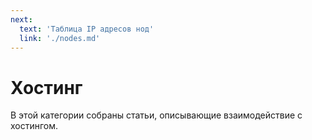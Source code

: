 ```yaml
---
next:
  text: 'Таблица IP адресов нод'
  link: './nodes.md'
---
```


# Хостинг

В этой категории собраны статьи, описывающие взаимодействие с хостингом.
